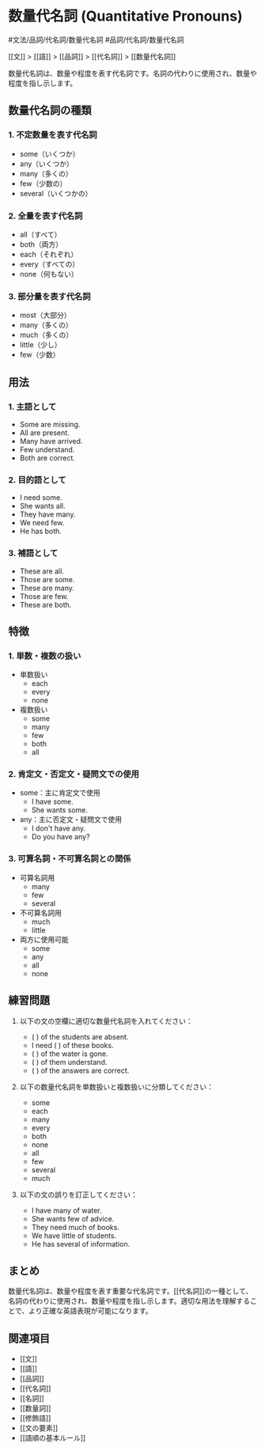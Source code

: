# 数量代名詞 (Quantitative Pronouns)

#文法/品詞/代名詞/数量代名詞
#品詞/代名詞/数量代名詞

[[文]] > [[語]] > [[品詞]] > [[代名詞]] > [[数量代名詞]]

数量代名詞は、数量や程度を表す代名詞です。名詞の代わりに使用され、数量や程度を指し示します。

## 数量代名詞の種類

### 1. 不定数量を表す代名詞
- some（いくつか）
- any（いくつか）
- many（多くの）
- few（少数の）
- several（いくつかの）

### 2. 全量を表す代名詞
- all（すべて）
- both（両方）
- each（それぞれ）
- every（すべての）
- none（何もない）

### 3. 部分量を表す代名詞
- most（大部分）
- many（多くの）
- much（多くの）
- little（少し）
- few（少数）

## 用法

### 1. 主語として
- Some are missing.
- All are present.
- Many have arrived.
- Few understand.
- Both are correct.

### 2. 目的語として
- I need some.
- She wants all.
- They have many.
- We need few.
- He has both.

### 3. 補語として
- These are all.
- Those are some.
- These are many.
- Those are few.
- These are both.

## 特徴

### 1. 単数・複数の扱い
- 単数扱い
  - each
  - every
  - none
- 複数扱い
  - some
  - many
  - few
  - both
  - all

### 2. 肯定文・否定文・疑問文での使用
- some：主に肯定文で使用
  - I have some.
  - She wants some.
- any：主に否定文・疑問文で使用
  - I don't have any.
  - Do you have any?

### 3. 可算名詞・不可算名詞との関係
- 可算名詞用
  - many
  - few
  - several
- 不可算名詞用
  - much
  - little
- 両方に使用可能
  - some
  - any
  - all
  - none

## 練習問題
1. 以下の文の空欄に適切な数量代名詞を入れてください：
   - (    ) of the students are absent.
   - I need (    ) of these books.
   - (    ) of the water is gone.
   - (    ) of them understand.
   - (    ) of the answers are correct.

2. 以下の数量代名詞を単数扱いと複数扱いに分類してください：
   - some
   - each
   - many
   - every
   - both
   - none
   - all
   - few
   - several
   - much

3. 以下の文の誤りを訂正してください：
   - I have many of water.
   - She wants few of advice.
   - They need much of books.
   - We have little of students.
   - He has several of information.

## まとめ
数量代名詞は、数量や程度を表す重要な代名詞です。[[代名詞]]の一種として、名詞の代わりに使用され、数量や程度を指し示します。適切な用法を理解することで、より正確な英語表現が可能になります。

## 関連項目
- [[文]]
- [[語]]
- [[品詞]]
- [[代名詞]]
- [[名詞]]
- [[数量詞]]
- [[修飾語]]
- [[文の要素]]
- [[語順の基本ルール]] 